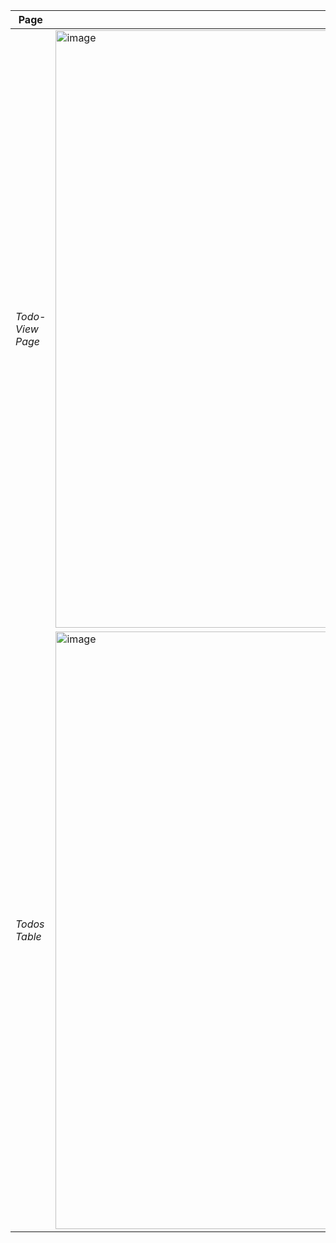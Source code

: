 | Page | Screenshot |
|---|---|
| *Todo-View Page* | <img width="1919" height="956" alt="image" src="https://github.com/user-attachments/assets/021b3553-8d49-4382-9309-512656589f7b" />|
| *Todos Table* | <img width="1919" height="956" alt="image" src="https://github.com/user-attachments/assets/4e617fbc-ab65-442c-805a-c99dd277866d" />|


